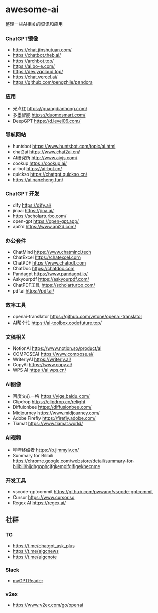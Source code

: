 # awesome-ai
整理一些AI相关的资讯和应用

### ChatGPT镜像
- https://chat.jinshutuan.com/
- https://chatbot.theb.ai/
- https://archbot.top/
- https://ai.bo-e.com/
- https://dev.yqcloud.top/
- https://chat.vercel.ai/
- https://github.com/pengzhile/pandora

### 应用
- 光点红 https://guangdianhong.com/
- 多墨智能 https://duomosmart.com/
- DeepGPT https://d.level06.com/

### 导航网站
- huntsbot https://www.huntsbot.com/topic/ai.html
- chat2ai https://www.chat2ai.cn/
- AI研究所 http://www.aiyjs.com/
- cookup https://cookup.ai/
- ai-bot https://ai-bot.cn/
- quickso https://chatgpt.quickso.cn/
- https://ai.nancheng.fun/

### ChatGPT 开发
- dify https://dify.ai/
- jinaai https://jina.ai/
- https://scholarturbo.com/
- open-gpt  https://open-gpt.app/
- api2d https://www.api2d.com/


### 办公套件
- ChatMind https://www.chatmind.tech
- ChatExcel https://chatexcel.com
- ChatPDF https://www.chatpdf.com
- ChatDoc https://chatdoc.com
- Pandagpt https://www.pandagpt.io/
- Askyourpdf https://askyourpdf.com/
- ChatPDF工具 https://scholarturbo.com/
- pdf.ai https://pdf.ai/

### 效率工具
- openai-translator  https://github.com/yetone/openai-translator
- AI帮个忙 https://ai-toolbox.codefuture.top/


### 文稿相关
- NotionAI https://www.notion.so/product/ai
- COMPOSEAI https://www.compose.ai/
- WriterlyAI https://writerly.ai/
- CopyAi https://www.copy.ai/
- WPS AI https://ai.wps.cn/

### AI图像
- 百度文心一格 https://yige.baidu.com/
- Clipdrop https://clipdrop.co/relight
- Diffuionbee https://diffusionbee.com/
- Midjourney https://www.midjourney.com/
- Adobe Firefly https://firefly.adobe.com/
- Tiamat https://www.tiamat.world/

### AI视频
- 哔哔终结者 https://b.jimmylv.cn/
- Summary for Bilibili  https://chrome.google.com/webstore/detail/summary-for-bilibili/hjjdhgophcjfgkempifgiflgekhecnme

### 开发工具
- vscode-gptcommit https://github.com/pwwang/vscode-gptcommit
- Cursor https://www.cursor.so
- Regex AI https://regex.ai/


## 社群

### TG
- https://t.me/chatgpt_ask_plus
- https://t.me/aigcnews
- https://t.me/aigcnote

### Slack
- [myGPTReader](https://bmpidev.slack.com/join/shared_invite/zt-1s6f6yoqv-iEhe6UIp0GZ8TgSYVLkugA#/shared-invite/email)

### v2ex
- https://www.v2ex.com/go/openai


